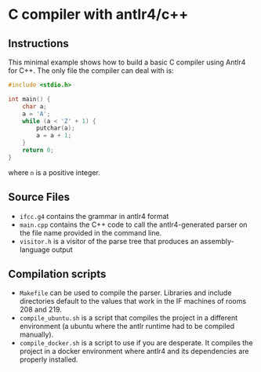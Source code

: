# C compiler with antlr4/c++

## Instructions

This minimal example shows how to build a basic C compiler using Antlr4 for C++. The only file the compiler can deal with is:

```c
#include <stdio.h>

int main() {
    char a;
    a = 'A';
    while (a < 'Z' + 1) {
        putchar(a);
        a = a + 1;
    }
    return 0;
}
```

where `n` is a positive integer.

## Source Files

-   `ifcc.g4` contains the grammar in antlr4 format
-   `main.cpp` contains the C++ code to call the antlr4-generated parser on the file name provided in the command line.
-   `visitor.h` is a visitor of the parse tree that produces an assembly-language output

## Compilation scripts

-   `Makefile` can be used to compile the parser. Libraries and include directories default to the values that work in the IF machines of rooms 208 and 219.
-   `compile_ubuntu.sh` is a script that compiles the project in a different environment (a ubuntu where the antlr runtime had to be compiled manually).
-   `compile_docker.sh` is a script to use if you are desperate. It compiles the project in a docker environment where antlr4 and its dependencies are properly installed.
